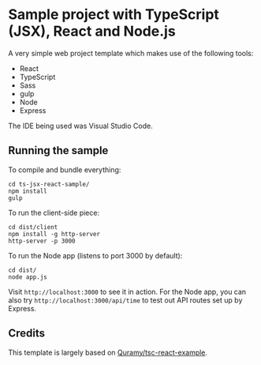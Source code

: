 # Sample project with TypeScript (JSX), React and Node.js

A very simple web project template which makes use of the following tools:

- React
- TypeScript
- Sass
- gulp
- Node
- Express

The IDE being used was Visual Studio Code.

## Running the sample

To compile and bundle everything:

	cd ts-jsx-react-sample/
	npm install
	gulp

To run the client-side piece:

	cd dist/client
	npm install -g http-server
	http-server -p 3000

To run the Node app (listens to port 3000 by default):

	cd dist/
	node app.js

Visit `http://localhost:3000` to see it in action. For the Node app, you can also try `http://localhost:3000/api/time` to test out API routes set up by Express.

## Credits

This template is largely based on [Quramy/tsc-react-example](https://github.com/Quramy/tsc-react-example).
